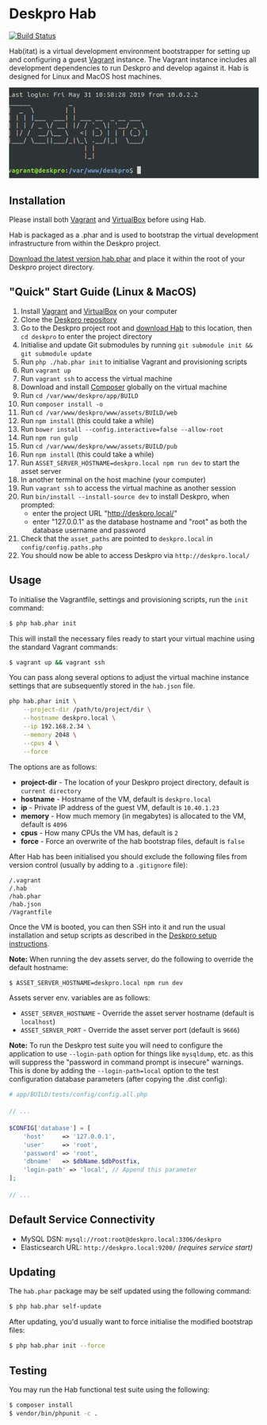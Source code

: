 Deskpro Hab
===========

[![Build Status](https://travis-ci.org/AshleyDawson/deskpro-hab.svg?branch=master)](https://travis-ci.org/AshleyDawson/deskpro-hab)

Hab(itat) is a virtual development environment bootstrapper for setting up and configuring a guest [Vagrant](https://www.vagrantup.com/) instance. The Vagrant instance includes all
development dependencies to run Deskpro and develop against it. Hab is designed for Linux and MacOS host machines.

![Deskpro Hab VM SSH Screenshot](https://github.com/AshleyDawson/deskpro-hab/raw/master/src/Resources/img/deskpro-hab-vm-screenshot.png)

Installation
------------

Please install both [Vagrant](https://www.vagrantup.com/downloads.html) and [VirtualBox](https://www.virtualbox.org/wiki/Downloads) before using Hab.

Hab is packaged as a .phar and is used to bootstrap the virtual development infrastructure from within the Deskpro project.

[Download the latest version hab.phar](https://github.com/AshleyDawson/deskpro-hab/releases) and place it within the root of your Deskpro project directory.

"Quick" Start Guide (Linux & MacOS)
------------------------------------

1. Install [Vagrant](https://www.vagrantup.com/downloads.html) and [VirtualBox](https://www.virtualbox.org/wiki/Downloads) on your computer
2. Clone the [Deskpro repository](https://github.com/deskpro/deskpro)
3. Go to the Deskpro project root and [download Hab](https://github.com/AshleyDawson/deskpro-hab/releases) to this location, then `cd deskpro` to enter the project directory
4. Initialise and update Git submodules by running `git submodule init && git submodule update`
5. Run `php ./hab.phar init` to initialise Vagrant and provisioning scripts
6. Run `vagrant up`
7. Run `vagrant ssh` to access the virtual machine
8. Download and install [Composer](https://getcomposer.org/download/) globally on the virtual machine
9. Run `cd /var/www/deskpro/app/BUILD`
10. Run `composer install -o`
11. Run `cd /var/www/deskpro/www/assets/BUILD/web`
12. Run `npm install` (this could take a while)
13. Run `bower install --config.interactive=false --allow-root`
14. Run `npm run gulp`
15. Run `cd /var/www/deskpro/www/assets/BUILD/pub`
16. Run `npm install` (this could take a while)
17. Run `ASSET_SERVER_HOSTNAME=deskpro.local npm run dev` to start the asset server
18. In another terminal on the host machine (your computer)
19. Run `vagrant ssh` to access the virtual machine as another session
20. Run `bin/install --install-source dev` to install Deskpro, when prompted:
    * enter the project URL "http://deskpro.local/"
    * enter "127.0.0.1" as the database hostname and "root" as both the database username and password
21. Check that the `asset_paths` are pointed to `deskpro.local` in `config/config.paths.php`
22. You should now be able to access Deskpro via `http://deskpro.local/`

Usage
-----

To initialise the Vagrantfile, settings and provisioning scripts, run the `init` command:

```bash
$ php hab.phar init
```

This will install the necessary files ready to start your virtual machine using the standard Vagrant commands:

```bash
$ vagrant up && vagrant ssh
```

You can pass along several options to adjust the virtual machine instance settings that are subsequently stored in the `hab.json` file.

```bash
php hab.phar init \
    --project-dir /path/to/project/dir \
    --hostname deskpro.local \
    --ip 192.168.2.34 \
    --memory 2048 \
    --cpus 4 \
    --force
```

The options are as follows:

* **project-dir** - The location of your Deskpro project directory, default is `current directory`
* **hostname** - Hostname of the VM, default is `deskpro.local`
* **ip** - Private IP address of the guest VM, default is `10.40.1.23`
* **memory** - How much memory (in megabytes) is allocated to the VM, default is `4096`
* **cpus** - How many CPUs the VM has, default is `2`
* **force** - Force an overwrite of the hab bootstrap files, default is `false`

After Hab has been initialised you should exclude the following files from version control (usually by adding to a `.gitignore` file):

```text
/.vagrant
/.hab
/hab.phar
/hab.json
/Vagrantfile
```

Once the VM is booted, you can then SSH into it and run the usual installation and setup scripts as described in the [Deskpro setup instructions](https://github.com/deskpro/deskpro/blob/develop/README.md).

**Note:** When running the dev assets server, do the following to override the default hostname:

```bash
$ ASSET_SERVER_HOSTNAME=deskpro.local npm run dev
```

Assets server env. variables are as follows:

* `ASSET_SERVER_HOSTNAME` - Override the asset server hostname (default is `localhost`)
* `ASSET_SERVER_PORT` - Override the asset server port (default is `9666`)

**Note:** To run the Deskpro test suite you will need to configure the application to use `--login-path` option for things like
`mysqldump`, etc. as this will suppress the "password in command prompt is insecure" warnings. This is done by adding the
`--login-path=local` option to the test configuration database parameters (after copying the .dist config):

```php
# app/BUILD/tests/config/config.all.php

// ...

$CONFIG['database'] = [
    'host'     => '127.0.0.1',
    'user'     => 'root',
    'password' => 'root',
    'dbname'   => $dbName.$dbPostfix,
    'login-path' => 'local', // Append this parameter
];

// ...
```

Default Service Connectivity
----------------------------

* MySQL DSN: `mysql://root:root@deskpro.local:3306/deskpro`
* Elasticsearch URL: `http://deskpro.local:9200/` _(requires service start)_

Updating
--------

The `hab.phar` package may be self updated using the following command:

```bash
$ php hab.phar self-update
```

After updating, you'd usually want to force initialise the modified bootstrap files:

```bash
$ php hab.phar init --force
```

Testing
-------

You may run the Hab functional test suite using the following:

```bash
$ composer install
$ vendor/bin/phpunit -c .
```
